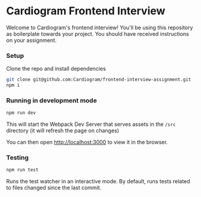 # Cardiogram Frontend Interview

Welcome to Cardiogram's frontend interview! You'll be using this repository as boilerplate towards your project. You should have received instructions on your assignment.

### Setup

Clone the repo and install dependencies

```bash
git clone git@github.com:Cardiogram/frontend-interview-assignment.git .
npm i
```

### Running in development mode

```bash
npm run dev
```

This will start the Webpack Dev Server that serves assets in the `/src` directory (it will refresh the page on changes)

You can then open [http://localhost:3000](http://localhost:3000) to view it in the browser.

### Testing

```bash
npm run test
```

Runs the test watcher in an interactive mode.
By default, runs tests related to files changed since the last commit.
